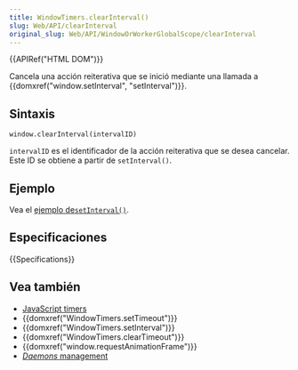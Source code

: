 ```yaml
---
title: WindowTimers.clearInterval()
slug: Web/API/clearInterval
original_slug: Web/API/WindowOrWorkerGlobalScope/clearInterval
---
```


{{APIRef("HTML DOM")}}

Cancela una acción reiterativa que se inició mediante una llamada a {{domxref("window.setInterval", "setInterval")}}.

## Sintaxis

```
window.clearInterval(intervalID)
```

`intervalID` es el identificador de la acción reiterativa que se desea cancelar. Este ID se obtiene a partir de `setInterval()`.

## Ejemplo

Vea el [ejemplo de`setInterval()`](/es/docs/DOM/window.setInterval#Example).

## Especificaciones

{{Specifications}}

## Vea también

- [JavaScript timers](/es/docs/JavaScript/Timers)
- {{domxref("WindowTimers.setTimeout")}}
- {{domxref("WindowTimers.setInterval")}}
- {{domxref("WindowTimers.clearTimeout")}}
- {{domxref("window.requestAnimationFrame")}}
- [_Daemons_ management](/es/docs/JavaScript/Timers/Daemons)
